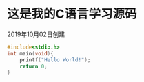 # 这是我的C语言学习源码  
2019年10月02日创建
```c
#include<stdio.h>
int main(void){
	printf("Hello World!");
	return 0;
}
```
